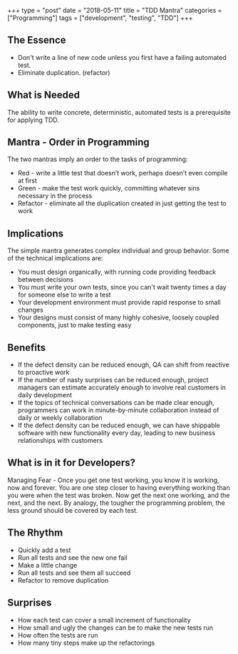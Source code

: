 +++
type = "post"
date = "2018-05-11"
title = "TDD Mantra"
categories = ["Programming"]
tags = ["development", "testing", "TDD"]
+++

## The Essence
* Don't write a line of new code unless you first have a failing automated test. 
* Eliminate duplication. (refactor)

## What is Needed
The ability to write concrete, deterministic, automated tests is a prerequisite
for applying TDD.

## Mantra - Order in Programming
The two mantras imply an order to the tasks of programming:

* Red - write a little test that doesn’t work, perhaps doesn’t even compile at
  first
* Green - make the test work quickly, committing whatever sins necessary in the
  process 
* Refactor - eliminate all the duplication created in just getting the test to
  work

## Implications
The simple mantra generates complex individual and group behavior. Some of the
technical implications are:

* You must design organically, with running code providing feedback between
  decisions
* You must write your own tests, since you can't wait twenty times a day for
  someone else to write a test
* Your development environment must provide rapid response to small changes
* Your designs must consist of many highly cohesive, loosely coupled components,
  just to make testing easy


## Benefits
* If the defect density can be reduced enough, QA can shift from reactive to
  proactive work
* If the number of nasty surprises can be reduced enough, project managers can
  estimate accurately enough to involve real customers in daily development
* If the topics of technical conversations can be made clear enough, programmers
  can work in minute-by-minute collaboration instead of daily or weekly
  collaboration
* If the defect density can be reduced enough, we can have shippable software
  with new functionality every day, leading to new business relationships with
  customers

## What is in it for Developers?
Managing Fear - Once you get one test working, you know it is working, now and
forever. You are one step closer to having everything working than you were when
the test was broken. Now get the next one working, and the next, and the next.
By analogy, the tougher the programming problem, the less ground should be
covered by each test.

## The Rhythm
* Quickly add a test
* Run all tests and see the new one fail
* Make a little change
* Run all tests and see them all succeed
* Refactor to remove duplication

## Surprises
* How each test can cover a small increment of functionality
* How small and ugly the changes can be to make the new tests run
* How often the tests are run
* How many tiny steps make up the refactorings
